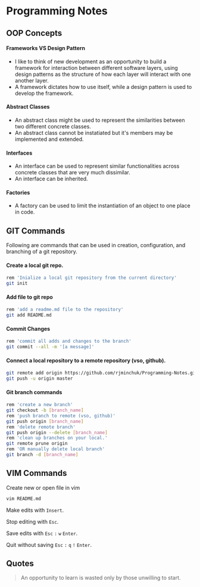 # Programming Notes

## OOP Concepts

#### Frameworks VS Design Pattern
- I like to think of new development as an opportunity to build a framework for interaction between different software layers, using design patterns as the structure of how each layer will interact with one another layer.
- A framework dictates how to use itself, while a design pattern is used to develop the framework.

#### Abstract Classes
- An abstract class might be used to represent the similarities between two different concrete classes.
- An abstract class cannot be instatiated but it's members may be implemented and extended.

#### Interfaces
- An interface can be used to represent similar functionalities across concrete classes that are very much dissimilar.
- An interface can be inherited.

#### Factories
- A factory can be used to limit the instantiation of an object to one place in code. 

## GIT Commands
Following are commands that can be used in creation, configuration, and branching of a git repository.

#### Create a local git repo.
```sh
rem 'Inialize a local git repository from the current directory' 
git init
```

#### Add file to git repo
```sh
rem 'add a readme.md file to the repository'
git add README.md
```

#### Commit Changes
```sh
rem 'commit all adds and changes to the branch'
git commit --all -m '[a message]'
```

#### Connect a local repository to a remote repository (vso, github).
```sh
git remote add origin https://github.com/rjminchuk/Programming-Notes.git
git push -u origin master
```

#### Git branch commands
```sh
rem 'create a new branch'
git checkout -b [branch_name]
rem 'push branch to remote (vso, github)'
git push origin [branch_name]
rem 'delete remote branch'
git push origin --delete [branch_name]
rem 'clean up branches on your local.'
git remote prune origin 
rem 'OR manually delete local branch'
git branch -d [branch_name]
```

## VIM Commands
Create new or open file in vim

```sh
vim README.md
```

Make edits with `Insert`.

Stop editing with `Esc`.

Save edits with `Esc` `:` `w` `Enter`.

Quit without saving `Esc` `:` `q` `!` `Enter`.

## Quotes
> An opportunity to learn is wasted only by those unwilling to start.